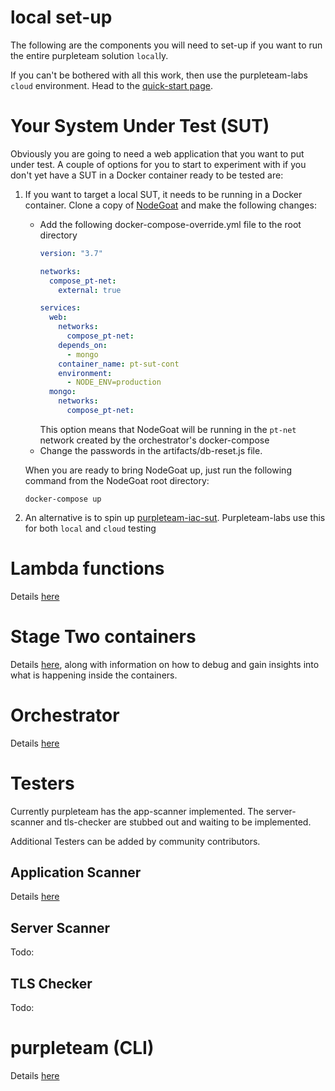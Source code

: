 # local set-up

The following are the components you will need to set-up if you want to run the entire purpleteam solution `local`ly.

If you can't be bothered with all this work, then use the purpleteam-labs `cloud` environment. Head to the [quick-start page](https://gitlab.com/purpleteam-labs/purpleteam/-/wikis/quick-start).

# Your System Under Test (SUT)

Obviously you are going to need a web application that you want to put under test. A couple of options for you to start to experiment with if you don't yet have a SUT in a Docker container ready to be tested are:

1. If you want to target a local SUT, it needs to be running in a Docker container. Clone a copy of [NodeGoat](https://github.com/OWASP/NodeGoat) and make the following changes:  
   * Add the following docker-compose-override.yml file to the root directory  
     ```yaml
     version: "3.7"
     
     networks:
       compose_pt-net:
         external: true
     
     services:
       web:
         networks:
           compose_pt-net:
         depends_on:
           - mongo
         container_name: pt-sut-cont
         environment:
           - NODE_ENV=production
       mongo:
         networks:
           compose_pt-net:
     ```
        This option means that NodeGoat will be running in the `pt-net` network created by the orchestrator's docker-compose
   * Change the passwords in the artifacts/db-reset.js file.  
   
   When you are ready to bring NodeGoat up, just run the following command from the NodeGoat root directory:  
     ```shell
     docker-compose up
     ```
2. An alternative is to spin up [purpleteam-iac-sut](https://gitlab.com/purpleteam-labs/purpleteam-iac-sut). Purpleteam-labs use this for both `local` and `cloud` testing

# Lambda functions

Details [here](https://gitlab.com/purpleteam-labs/purpleteam-lambda)

# Stage Two containers

Details [here](https://gitlab.com/purpleteam-labs/purpleteam-s2-containers), along with information on how to debug and gain insights into what is happening inside the containers.

# Orchestrator

Details [here](https://gitlab.com/purpleteam-labs/purpleteam-orchestrator)

# Testers

Currently purpleteam has the app-scanner implemented. The server-scanner and tls-checker are stubbed out and waiting to be implemented.

Additional Testers can be added by community contributors.

## Application Scanner

Details [here](https://gitlab.com/purpleteam-labs/purpleteam-app-scanner)

## Server Scanner

Todo:

## TLS Checker

Todo:

# purpleteam (CLI)

Details [here](https://gitlab.com/purpleteam-labs/purpleteam)

